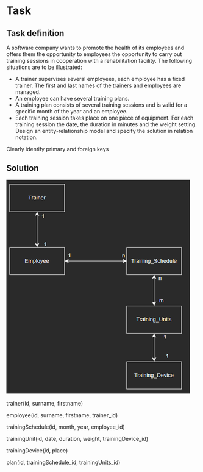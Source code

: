 # Task

## Task definition
A software company wants to promote the health of its employees and offers them the opportunity to 
employees the opportunity to carry out training sessions in cooperation with a rehabilitation facility. 
The following situations are to be illustrated:
- A trainer supervises several employees, each employee has a fixed trainer. The first and last names of the trainers and employees are managed.
- An employee can have several training plans.
- A training plan consists of several training sessions and is valid for a specific month of the year and an employee.
- Each training session takes place on one piece of equipment. For each training session 
the date, the duration in minutes and the weight setting.
Design an entity-relationship model and specify the solution in relation notation. 

Clearly identify primary and foreign keys

## Solution

![ER Diagram](trainingssession.png)

trainer(id, surname, firstname)

employee(id, surname, firstname, trainer_id)

trainingSchedule(id, month, year, employee_id)

trainingUnit(id, date, duration, weight, trainingDevice_id)

trainingDevice(id, place)

plan(id, trainingSchedule_id, trainingUnits_id)
